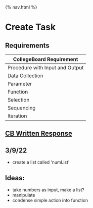 {% nav.html %}

# Create Task

## Requirements

| CollegeBoard Requirement |
| --- |
| Procedure with Input and Output |
| Data Collection |
| Parameter |
| Function |
| Selection |
| Sequencing |
| Iteration |

## [CB Written Response](https://github.com/PunarvasuS/DataStructures/files/8239145/Y9X51UY1_WR.pdf)

## 3/9/22

- create a list called 'numList'

## Ideas:

- take numbers as input, make a list?
- manipulate
- condense simple action into function
